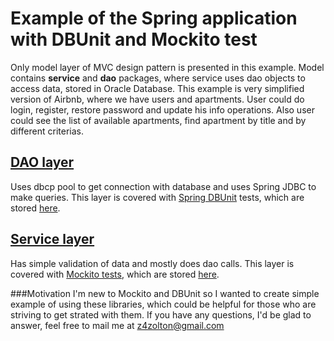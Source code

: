 # Example of the Spring application with DBUnit and Mockito test
 
Only model layer of MVC design pattern is presented in this example. Model contains **service** and **dao** packages, 
where service uses dao objects to access data, stored in Oracle Database. This example is very simplified version of Airbnb, where we have users
and apartments. User could do login, register, restore password and update his info operations. Also user could see the list of available apartments,
find apartment by title and by different criterias.


## [DAO layer](https://github.com/hustlestar/spring-dbunit-mockito-example/tree/master/src/main/java/com/hustlestar/airbnb/dao)
Uses dbcp pool to get connection with database and uses Spring JDBC to make queries. This layer is covered with [Spring DBUnit](https://github.com/springtestdbunit/spring-test-dbunit) tests,
which are stored [here](https://github.com/hustlestar/spring-dbunit-mockito-example/tree/master/src/test/java/dao).

## [Service layer](https://github.com/hustlestar/spring-dbunit-mockito-example/tree/master/src/main/java/com/hustlestar/airbnb/service)
Has simple validation of data and mostly does dao calls. This layer is covered with [Mockito tests](https://github.com/mockito/mockito), which
are stored [here](https://github.com/hustlestar/spring-dbunit-mockito-example/tree/master/src/test/java/service).

###Motivation
I'm new to Mockito and DBUnit so I wanted to create simple example of using these libraries, which could be helpful for those who are striving to get strated
with them. If you have any questions, I'd be glad to answer, feel free to mail me at z4zolton@gmail.com

